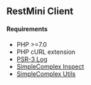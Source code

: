 ## RestMini Client ##

#### Requirements ####

- PHP >=7.0
- PHP cURL extension
- [PSR-3 Log](https://github.com/php-fig/log)
- [SimpleComplex Inspect](https://github.com/simplecomplex/inspect)
- [SimpleComplex Utils](https://github.com/simplecomplex/php-utils)
